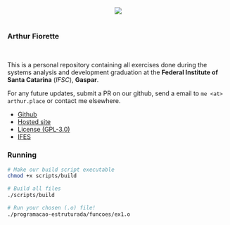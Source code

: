 <div align=center>
  <img src="https://www.ifsc.edu.br/image/layout_set_logo?img_id=48632" />
</div>

<br />

### Arthur Fiorette

<br />

This is a personal repository containing all exercises done during the systems
analysis and development graduation at the **Federal Institute of Santa Catarina**
(_IFSC_), **Gaspar**.

For any future updates, submit a PR on our github, send a email to `me <at> arthur.place`
or contact me elsewhere.

- [Github](https://github.com/arthurfiorette/ifsc-ads)
- [Hosted site](https://arthurfiorette.github.io/ifsc-ads)
- [License (GPL-3.0)](https://arthurfiorette.github.io/ifsc-ads/LICENSE)
- [IFES](https://www.ifsc.edu.br/web/campus-gaspar)

### Running

```sh
# Make our build script executable
chmod +x scripts/build

# Build all files
./scripts/build

# Run your chosen (.o) file!
./programacao-estruturada/funcoes/ex1.o
```
